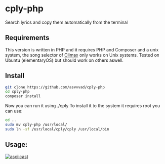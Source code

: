 # cply-php

Search lyrics and copy them automatically from the terminal

## Requirements
This version is written in PHP and it requires PHP and Composer and a unix system, the song selector of [Climax](https://github.com/tucnak/climax) only works on Unix systems. Tested on Ubuntu (elementaryOS) but should work on others aswell.

## Install 
```bash
git clone https://github.com/asvvvad/cply-php
cd cply-php
composer install
```
Now you can run it using ./cply
To install it to the system it requires root you can use:
```bash
cd ..
sudo mv cply-php /usr/local/
sudo ln -sf /usr/local/cply/cply /usr/local/bin
```

## Usage:
[![asciicast](https://asciinema.org/a/MAxxbsticff0vDwLbioaV1wI4.svg)](https://asciinema.org/a/MAxxbsticff0vDwLbioaV1wI4)
